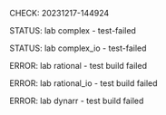 CHECK: 20231217-144924
STATUS: lab complex - test-failed
STATUS: lab complex_io - test-failed
ERROR: lab rational - test build failed
ERROR: lab rational_io - test build failed
ERROR: lab dynarr - test build failed
